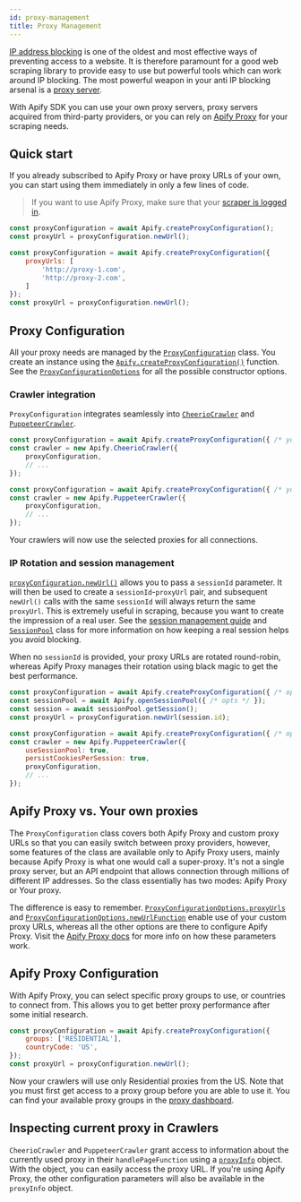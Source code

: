 ```yaml
---
id: proxy-management
title: Proxy Management
---
```


[IP address blocking](https://en.wikipedia.org/wiki/IP_address_blocking) is one of the oldest
and most effective ways of preventing access to a website. It is therefore paramount for
a good web scraping library to provide easy to use but powerful tools which can work around
IP blocking. The most powerful weapon in your anti IP blocking arsenal is a
[proxy server](https://en.wikipedia.org/wiki/Proxy_server).

With Apify SDK you can use your own proxy servers, proxy servers acquired from
third-party providers, or you can rely on [Apify Proxy](https://apify.com/proxy)
for your scraping needs.

## Quick start
If you already subscribed to Apify Proxy or have proxy URLs of your own, you can start using
them immediately in only a few lines of code.

> If you want to use Apify Proxy, make sure that your [scraper is logged in](../guides/apify-platform).

<!--DOCUSAURUS_CODE_TABS-->

<!-- Apify Proxy -->

```javascript
const proxyConfiguration = await Apify.createProxyConfiguration();
const proxyUrl = proxyConfiguration.newUrl();
```

<!-- Your own proxies -->
```javascript
const proxyConfiguration = await Apify.createProxyConfiguration({
    proxyUrls: [
        'http://proxy-1.com',
        'http://proxy-2.com',
    ]
});
const proxyUrl = proxyConfiguration.newUrl();
```

<!--END_DOCUSAURUS_CODE_TABS-->

## Proxy Configuration
All your proxy needs are managed by the [`ProxyConfiguration`](../api/proxy-configuration) class.
You create an instance using the [`Apify.createProxyConfiguration()`](../api/apify#createproxyconfiguration)
function. See the [`ProxyConfigurationOptions`](../typedefs/proxy-configuration-options) for all
the possible constructor options.

### Crawler integration
`ProxyConfiguration` integrates seamlessly into [`CheerioCrawler`](../api/cheerio-crawler)
and [`PuppeteerCrawler`](../api/puppeteer-crawler).

<!--DOCUSAURUS_CODE_TABS-->

<!-- CheerioCrawler -->

```javascript
const proxyConfiguration = await Apify.createProxyConfiguration({ /* your proxy opts */ });
const crawler = new Apify.CheerioCrawler({
    proxyConfiguration,
    // ...
});
```

<!-- PuppeteerCrawler -->
```javascript
const proxyConfiguration = await Apify.createProxyConfiguration({ /* your proxy opts */ });
const crawler = new Apify.PuppeteerCrawler({
    proxyConfiguration,
    // ...
});
```

<!--END_DOCUSAURUS_CODE_TABS-->

Your crawlers will now use the selected proxies for all connections.

### IP Rotation and session management
[`proxyConfiguration.newUrl()`](../api/proxy-configuration#newurl) allows you to pass
a `sessionId` parameter. It will then be used to create a `sessionId`-`proxyUrl` pair,
and subsequent `newUrl()` calls with the same `sessionId` will always return the same
`proxyUrl`. This is extremely useful in scraping, because you want to create the impression
of a real user. See the [session management guide](../guides/session-management) and
[`SessionPool`](../api/session-pool) class for more information on how keeping
a real session helps you avoid blocking.

When no `sessionId` is provided, your proxy URLs are rotated round-robin, whereas
Apify Proxy manages their rotation using black magic to get the best performance.

<!--DOCUSAURUS_CODE_TABS-->

<!-- Standalone -->

```javascript
const proxyConfiguration = await Apify.createProxyConfiguration({ /* opts */ });
const sessionPool = await Apify.openSessionPool({ /* opts */ });
const session = await sessionPool.getSession();
const proxyUrl = proxyConfiguration.newUrl(session.id);
```

<!-- Crawlers -->
```javascript
const proxyConfiguration = await Apify.createProxyConfiguration({ /* opts */ });
const crawler = new Apify.PuppeteerCrawler({
    useSessionPool: true,
    persistCookiesPerSession: true,
    proxyConfiguration,
    // ...
});
```

<!--END_DOCUSAURUS_CODE_TABS-->

## Apify Proxy vs. Your own proxies
The `ProxyConfiguration` class covers both Apify Proxy and custom proxy URLs so that
you can easily switch between proxy providers, however, some features of the class
are available only to Apify Proxy users, mainly because Apify Proxy is what
one would call a super-proxy. It's not a single proxy server, but an API endpoint
that allows connection through millions of different IP addresses. So the class
essentially has two modes: Apify Proxy or Your proxy.

The difference is easy to remember.
[`ProxyConfigurationOptions.proxyUrls`](../typedefs/proxy-configuration-options#proxyurls) and
[`ProxyConfigurationOptions.newUrlFunction`](../typedefs/proxy-configuration-options#newurlfunction)
enable use of your custom proxy URLs, whereas all the other options are there to configure Apify Proxy.
Visit the [Apify Proxy docs](https://docs.apify.com/proxy) for more info on how these parameters work.

## Apify Proxy Configuration
With Apify Proxy, you can select specific proxy groups to use, or countries to connect from.
This allows you to get better proxy performance after some initial research.

```javascript
const proxyConfiguration = await Apify.createProxyConfiguration({
    groups: ['RESIDENTIAL'],
    countryCode: 'US',
});
const proxyUrl = proxyConfiguration.newUrl();
```

Now your crawlers will use only Residential proxies from the US. Note that you must first get access
to a proxy group before you are able to use it. You can find your available proxy groups
in the [proxy dashboard](https://my.apify.com/proxy).

## Inspecting current proxy in Crawlers
`CheerioCrawler` and `PuppeteerCrawler` grant access to information about the currently used proxy
in their `handlePageFunction` using a [`proxyInfo`](../typedefs/proxy-info) object.
With the  object, you can easily access the proxy URL. If you're using Apify Proxy, the other
configuration parameters will also be available in the `proxyInfo` object.
